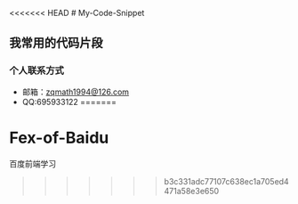 <<<<<<< HEAD
﻿# My-Code-Snippet
## 我常用的代码片段
### 个人联系方式
- 邮箱：zqmath1994@126.com
- QQ:695933122
=======
# Fex-of-Baidu
百度前端学习
>>>>>>> b3c331adc77107c638ec1a705ed4471a58e3e650
